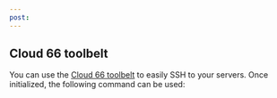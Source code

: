 ```yaml
---
post: 
---
```


## Cloud 66 toolbelt

You can use the [Cloud 66 toolbelt](/toolbelt/toolbelt-introduction) to easily SSH to your servers. Once initialized, the following command can be used:

